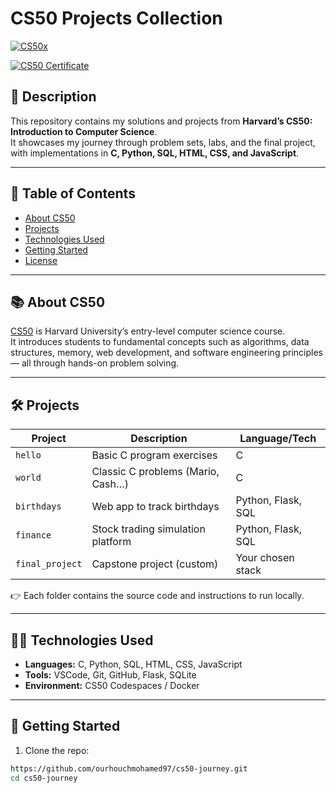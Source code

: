 # CS50 Projects Collection  

<a href="https://ibb.co/4Z4XDF8N"><img src="https://i.ibb.co/VWMzhLgB/CS50x.png" alt="CS50x" border="0" /></a>

[![CS50 Certificate](https://img.shields.io/badge/CS50-Certificate-blue)](https://cs50.harvard.edu/x/)

## 📖 Description  
This repository contains my solutions and projects from **Harvard’s CS50: Introduction to Computer Science**.  
It showcases my journey through problem sets, labs, and the final project, with implementations in **C, Python, SQL, HTML, CSS, and JavaScript**.  

---

## 📌 Table of Contents
- [About CS50](#about-cs50)  
- [Projects](#projects)  
- [Technologies Used](#technologies-used)  
- [Getting Started](#getting-started)  
- [License](#license)  

---

## 📚 About CS50  
[CS50](https://cs50.harvard.edu/x/) is Harvard University’s entry-level computer science course.  
It introduces students to fundamental concepts such as algorithms, data structures, memory, web development, and software engineering principles — all through hands-on problem solving.  

---

## 🛠 Projects  

| Project       | Description                         | Language/Tech        |
|---------------|-------------------------------------|----------------------|
| `hello`       | Basic C program exercises           | C                    |
| `world`       | Classic C problems (Mario, Cash…)  | C                    |
| `birthdays`   | Web app to track birthdays          | Python, Flask, SQL   |
| `finance`     | Stock trading simulation platform   | Python, Flask, SQL   |
| `final_project` | Capstone project (custom)          | Your chosen stack    |

👉 Each folder contains the source code and instructions to run locally.  

---

## 🧑‍💻 Technologies Used  
- **Languages:** C, Python, SQL, HTML, CSS, JavaScript  
- **Tools:** VSCode, Git, GitHub, Flask, SQLite  
- **Environment:** CS50 Codespaces / Docker  

---

## 🚀 Getting Started  

1. Clone the repo:  
```bash
https://github.com/ourhouchmohamed97/cs50-journey.git
cd cs50-journey
